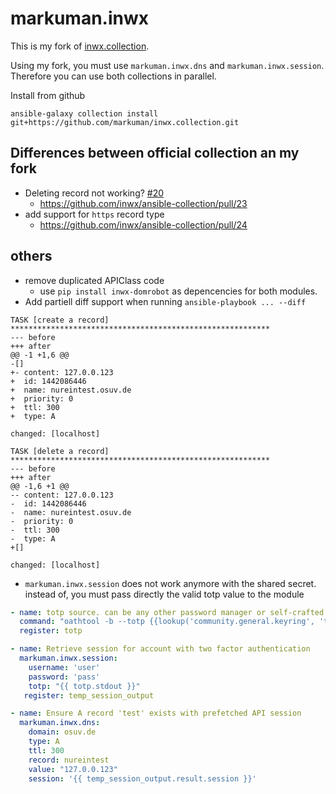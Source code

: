 # markuman.inwx

This is my fork of [inwx.collection](https://github.com/inwx/ansible-collection).

Using my fork, you must use `markuman.inwx.dns` and `markuman.inwx.session`. Therefore you can use both collections in parallel.

Install from github

```
ansible-galaxy collection install git+https://github.com/markuman/inwx.collection.git
```

## Differences between official collection an my fork

* Deleting record not working? [#20](https://github.com/inwx/ansible-collection/issues/20)
  * https://github.com/inwx/ansible-collection/pull/23
* add support for `https` record type
  * https://github.com/inwx/ansible-collection/pull/24

## others

* remove duplicated APIClass code
  * use `pip install inwx-domrobot` as depencencies for both modules.
* Add partiell diff support when running `ansible-playbook ... --diff`

```
TASK [create a record] **********************************************************
--- before
+++ after
@@ -1 +1,6 @@
-[]
+- content: 127.0.0.123
+  id: 1442086446
+  name: nureintest.osuv.de
+  priority: 0
+  ttl: 300
+  type: A

changed: [localhost]

TASK [delete a record] **********************************************************
--- before
+++ after
@@ -1,6 +1 @@
-- content: 127.0.0.123
-  id: 1442086446
-  name: nureintest.osuv.de
-  priority: 0
-  ttl: 300
-  type: A
+[]

changed: [localhost]
```

* `markuman.inwx.session` does not work anymore with the shared secret. instead of, you must pass directly the valid totp value to the module

```yml
- name: totp source. can be any other password manager or self-crafted MFA Vault.
  command: "oathtool -b --totp {{lookup('community.general.keyring', 'totp inwx') }}"
  register: totp

- name: Retrieve session for account with two factor authentication
  markuman.inwx.session:
    username: 'user'
    password: 'pass'
    totp: "{{ totp.stdout }}"
   register: temp_session_output

- name: Ensure A record 'test' exists with prefetched API session
  markuman.inwx.dns:
    domain: osuv.de
    type: A
    ttl: 300
    record: nureintest
    value: "127.0.0.123"
    session: '{{ temp_session_output.result.session }}'